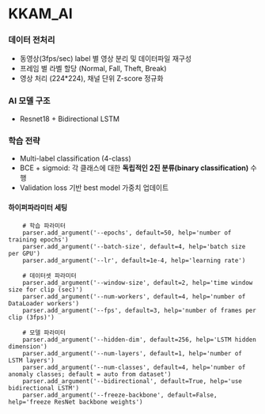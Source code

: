 # KKAM_AI
### 데이터 전처리
- 동영상(3fps/sec) label 별 영상 분리 및 데이터파일 재구성
- 프레임 별 라벨 할당 (Normal, Fall, Theft, Break)
- 영상 처리 (224*224), 채널 단위 Z-score 정규화

### AI 모델 구조
- Resnet18 + Bidirectional LSTM

### 학습 전략
- Multi-label classification (4-class)
- BCE + sigmoid: 각 클래스에 대한 **독립적인 2진 분류(binary classification)** 수행
- Validation loss 기반 best model 가중치 업데이트
  
#### 하이퍼파라미터 세팅
```
    # 학습 파라미터
    parser.add_argument('--epochs', default=50, help='number of training epochs')
    parser.add_argument('--batch-size', default=4, help='batch size per GPU')
    parser.add_argument('--lr', default=1e-4, help='learning rate')

    # 데이터셋 파라미터
    parser.add_argument('--window-size', default=2, help='time window size for clip (sec)')
    parser.add_argument('--num-workers', default=4, help='number of DataLoader workers')
    parser.add_argument('--fps', default=3, help='number of frames per clip (3fps)') 

    # 모델 파라미터
    parser.add_argument('--hidden-dim', default=256, help='LSTM hidden dimension')
    parser.add_argument('--num-layers', default=1, help='number of LSTM layers')
    parser.add_argument('--num-classes', default=4, help='number of anomaly classes; default = auto from dataset')
    parser.add_argument('--bidirectional', default=True, help='use bidirectional LSTM')
    parser.add_argument('--freeze-backbone', default=False, help='freeze ResNet backbone weights')


```
